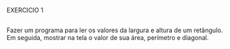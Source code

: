 EXERCICIO 1
##
Fazer um programa para ler os valores da largura e altura
de um retângulo. Em seguida, mostrar na tela o valor de
sua área, perímetro e diagonal.
